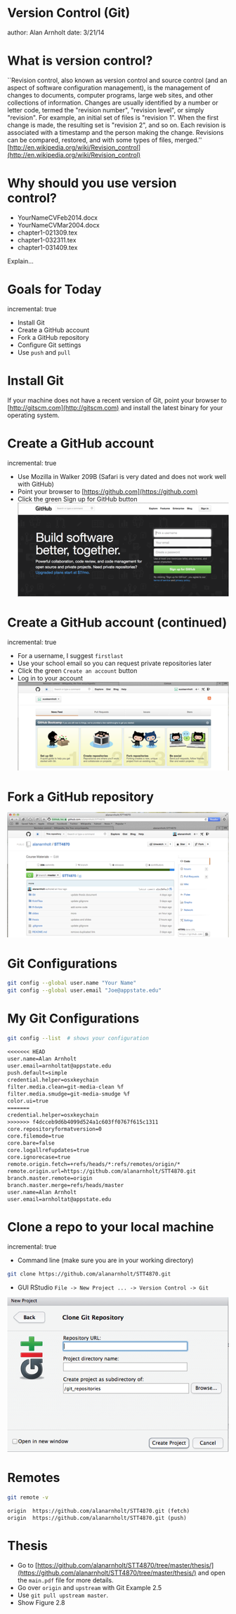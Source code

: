 Version Control (Git)
========================================================
author: Alan Arnholt
date: 3/21/14

What is version control?
========================================================
``Revision control, also known as version control and source control (and an aspect of software configuration management), is the management of changes to documents, computer programs, large web sites, and other collections of information. Changes are usually identified by a number or letter code, termed the "revision number", "revision level", or simply "revision". For example, an initial set of files is "revision 1". When the first change is made, the resulting set is "revision 2", and so on. Each revision is associated with a timestamp and the person making the change. Revisions can be compared, restored, and with some types of files, merged.''  
[http://en.wikipedia.org/wiki/Revision_control](http://en.wikipedia.org/wiki/Revision_control)

Why should you use version control?
======================================================

* YourNameCVFeb2014.docx
* YourNameCVMar2004.docx
* chapter1-021309.tex
* chapter1-032311.tex
* chapter1-031409.tex
 

Explain...


Goals for Today
========================================================
incremental: true  
* Install Git
* Create a GitHub account
* Fork a GitHub repository
* Configure Git settings
* Use `push` and `pull`


Install Git
========================================================
If your machine does not have a recent version of Git,
point your browser to [http://gitscm.com](http://gitscm.com) and install the latest binary for your operating system.


Create a GitHub account
========================================================
incremental: true

* Use Mozilla in Walker 209B (Safari is very dated and does not work well with GitHub)
* Point your browser to [https://github.com](https://github.com)
* Click the green Sign up for GitHub button
![SignUp](./images/CreateGitHub.png)


Create a GitHub account (continued)
========================================================
incremental: true

* For a username, I suggest `firstlast`
* Use your school email so you can request private repositories later
* Click the green `Create an account` button
* Log in to your account
![FirstLogIn](./images/FirstLogIn.png)


Fork a GitHub repository
=================================================

![ThisRepo](./images/ThisRepo.png)


Git Configurations
========================================================


```bash
git config --global user.name "Your Name"
git config --global user.email "Joe@appstate.edu"
```



My Git Configurations
========================================================


```bash
git config --list  # shows your configuration
```

```
<<<<<<< HEAD
user.name=Alan Arnholt
user.email=arnholtat@appstate.edu
push.default=simple
credential.helper=osxkeychain
filter.media.clean=git-media-clean %f
filter.media.smudge=git-media-smudge %f
color.ui=true
=======
credential.helper=osxkeychain
>>>>>>> f4dcceb9d6b4099d524a1c603ff0767f615c1311
core.repositoryformatversion=0
core.filemode=true
core.bare=false
core.logallrefupdates=true
core.ignorecase=true
remote.origin.fetch=+refs/heads/*:refs/remotes/origin/*
remote.origin.url=https://github.com/alanarnholt/STT4870.git
branch.master.remote=origin
branch.master.merge=refs/heads/master
user.name=Alan Arnholt
user.email=arnholtat@appstate.edu
```


Clone a repo to your local machine
=======================================================
incremental: true

* Command line (make sure you are in your working directory)

```bash
git clone https://github.com/alanarnholt/STT4870.git
```

* GUI RStudio  `File -> New Project ... -> Version Control -> Git`

![VersionControl](./images/ProjectVersionControl.png)


Remotes
=======================================================

```bash
git remote -v
```

```
origin	https://github.com/alanarnholt/STT4870.git (fetch)
origin	https://github.com/alanarnholt/STT4870.git (push)
```


Thesis
=======================================================
* Go to [https://github.com/alanarnholt/STT4870/tree/master/thesis/](https://github.com/alanarnholt/STT4870/tree/master/thesis/) and open the `main.pdf` file for more details.
* Go over `origin` and `upstream` with Git Example 2.5
* Use `git pull upstream master`.
* Show Figure 2.8

